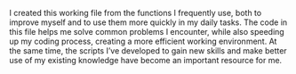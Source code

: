 I created this working file from the functions I frequently use, both to improve myself and to use them more quickly in my daily tasks. The code in this file helps me solve common problems I encounter, while also speeding up my coding process, creating a more efficient working environment. At the same time, the scripts I’ve developed to gain new skills and make better use of my existing knowledge have become an important resource for me.






